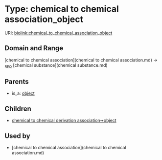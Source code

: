 
# Type: chemical to chemical association_object




URI: [biolink:chemical_to_chemical_association_object](https://w3id.org/biolink/vocab/chemical_to_chemical_association_object)


## Domain and Range

[chemical to chemical association](chemical to chemical association.md) ->  <sub>REQ</sub> [chemical substance](chemical substance.md)

## Parents

 *  is_a: [object](object.md)

## Children

 *  [chemical to chemical derivation association➞object](chemical_to_chemical_derivation_association_object.md)

## Used by

 * [chemical to chemical association](chemical to chemical association.md)

